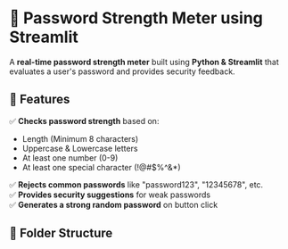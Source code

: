 # 🔐 Password Strength Meter using Streamlit

A **real-time password strength meter** built using **Python & Streamlit** that evaluates a user's password and provides security feedback.

## 🚀 Features
✅ **Checks password strength** based on:
- Length (Minimum 8 characters)
- Uppercase & Lowercase letters
- At least one number (0-9)
- At least one special character (!@#$%^&*)

✅ **Rejects common passwords** like "password123", "12345678", etc.  
✅ **Provides security suggestions** for weak passwords  
✅ **Generates a strong random password** on button click  

## 📂 Folder Structure
